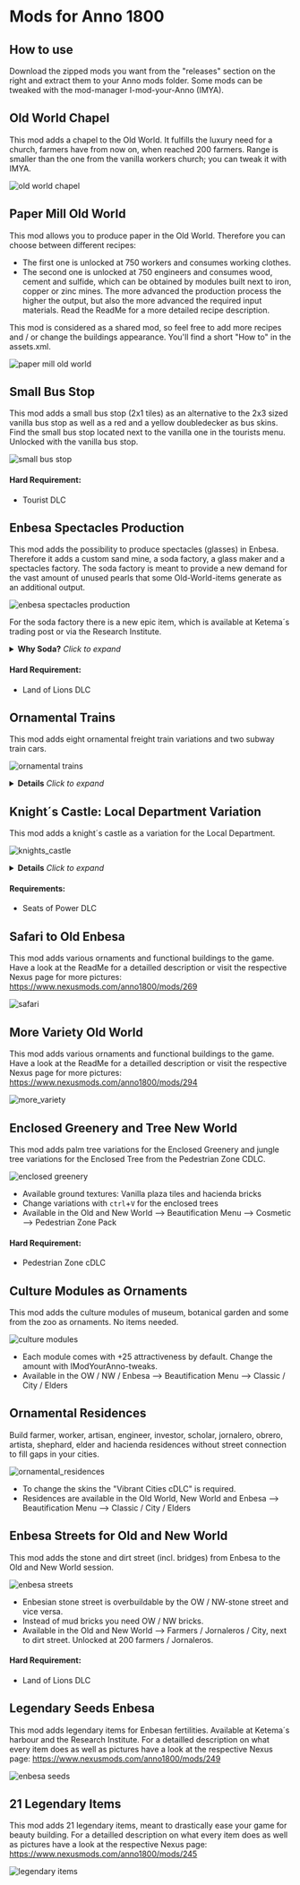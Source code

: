 # Mods for Anno 1800

## How to use

Download the zipped mods you want from the "releases" section on the right and extract them to your Anno mods folder. 
Some mods can be tweaked with the mod-manager I-mod-your-Anno (IMYA).

## Old World Chapel

This mod adds a chapel to the Old World. It fulfills the luxury need for a church, farmers have from now on, when reached 200 farmers. Range is smaller than the one from the vanilla workers church; you can tweak it with IMYA. 

![old world chapel](./_sources/ow_chapel.jpg)


## Paper Mill Old World

This mod allows you to produce paper in the Old World. Therefore you can choose between different recipes:
- The first one is unlocked at 750 workers and consumes working clothes.
- The second one is unlocked at 750 engineers and consumes wood, cement and sulfide, which can be obtained by modules built next to iron, copper or zinc mines. 
The more advanced the production process the higher the output, but also the more advanced the required input materials. Read the ReadMe for a more detailed recipe description. 

This mod is considered as a shared mod, so feel free to add more recipes and / or change the buildings appearance. You'll find a short "How to" in the assets.xml.

![paper mill old world](./_sources/paper_mill_ow.jpg)


## Small Bus Stop 

This mod adds a small bus stop (2x1 tiles) as an alternative to the 2x3 sized vanilla bus stop as well as a red and a yellow doubledecker as bus skins. Find the small bus stop located next to the vanilla one in the tourists menu. Unlocked with the vanilla bus stop.

![small bus stop](./_sources/small_bus_stop.jpg)

#### Hard Requirement: 
- Tourist DLC


## Enbesa Spectacles Production

This mod adds the possibility to produce spectacles (glasses) in Enbesa. Therefore it adds a custom sand mine, a soda factory, a glass maker and a spectacles factory. The soda factory is meant to provide a new demand for the vast amount of unused pearls that some Old-World-items generate as an additional output.

![enbesa spectacles production](./_sources/enbesa_spectacles_production.jpg)

For the soda factory there is a new epic item, which is available at Ketema´s trading post or via the Research Institute.

<details>
  <summary><b>Why Soda?</b> <i>Click to expand</i></summary> 

*Soda is the common name of sodium carbonate (Na2CO3), a salt of carbonic acid. It occurs naturally as a mineral in small amounts, but due to its importance in numerous industrial processes it also has to be produced artificially. Whether as a flux in glass production or as a component of detergents, soda is one of the most important chemical raw materials today. Large-scale production began at the end of the 18th century with the Leblanc process, which soon turned out to be harmful to the environment. In 1860, the chemist Ernest Solvay invented a new process that reduced environmental pollution: the "ammonia soda" or "Solvay process". Basically it requires calcium carbonate (lime) (pearls are nothing else), CO2, a lot of water, sodium chloride (salt) and ammonia (which mostly stays in the process and is reused). Today, however, with new technical possibilities, the Leblanc process is also gaining interest again. As part of this mod, the real process is greatly simplified, just as pearls are not a realistic source of lime. But in Anno 1800 there are tons of them like sand by the sea... :D*
</details>

#### Hard Requirement: 
- Land of Lions DLC


## Ornamental Trains

This mod adds eight ornamental freight train variations and two subway train cars. 

![ornamental trains](./_sources/ornamental_trains.jpg)

<details>
<summary><b>Details</b> <i>Click to expand</i></summary> 
  
**Variations:** 

- Freight train locomotive
- Freight train with gas bottles
- Freight train with boxes / cloths
- Freight train with bricks
- Freight train with steam carriages
- Freight train with coal
- Freight train with liquids
- Freight train with wood logs
- Subway with driver´s cab 
- Subway without driver´s cab

**How to build:** 

- Trains are sized 2x1 tiles. 
- Change appearance with `ctrl`+`V` (default) 
- They build their tracks automatically after placing. You can connect them with the tracks from the powerplant / fuel station. Therefore drag the tracks into the trains.  
- After deleting a train segment, you have to delete the "artefacts" of the railroads separately.

**Storage capacity:** 

- Freight trains increase the storage capacity of nearby warehouses (vanilla & spice) by 5t each. Radius is 8 tiles. 
- Change the amount and radius with IModYourAnno-tweaks. 

**Menu Location:** 

Available in the Old and New World: 
- Population tier category: Beautification Menu --> Classic 
- Building type category: Beautification Menu --> Industry 
</details>


## Knight´s Castle: Local Department Variation

This mod adds a knight´s castle as a variation for the Local Department. 

![knights_castle](./_sources/knights_castle.jpg)

<details>
<summary><b>Details</b> <i>Click to expand</i></summary> 
  
- Properties / values are exactly the same as for the vanilla local department except for some extra attractivity. 
- The castle is unlocked when you once built a palace and by default one castle per island is allowed.
- IModYourAnno-tewaks: If you want to build the castle as many times per island as you want you can toggle it there.
- The tile size of the building is not completely square, at two corners you can overbuild the ground texture with ornaments. 

**Menu Location:** 

- Palace Menu --> next to Local Department
  
</details>

#### Requirements: 
- Seats of Power DLC


## Safari to Old Enbesa

This mod adds various ornaments and functional buildings to the game. Have a look at the ReadMe for a detailled description or visit the respective Nexus page for more pictures: https://www.nexusmods.com/anno1800/mods/269

![safari](./_sources/safari.jpg)


## More Variety Old World

This mod adds various ornaments and functional buildings to the game. Have a look at the ReadMe for a detailled description or visit the respective Nexus page for more pictures: https://www.nexusmods.com/anno1800/mods/294

![more_variety](./_sources/more_variety.jpg)


## Enclosed Greenery and Tree New World

This mod adds palm tree variations for the Enclosed Greenery and jungle tree variations for the Enclosed Tree from the Pedestrian Zone CDLC.

![enclosed greenery](./_sources/enclosed_greenery.jpg)

- Available ground textures: Vanilla plaza tiles and hacienda bricks
- Change variations with `ctrl`+`V` for the enclosed trees
- Available in the Old and New World --> Beautification Menu --> Cosmetic --> Pedestrian Zone Pack 

#### Hard Requirement: 
- Pedestrian Zone cDLC


## Culture Modules as Ornaments

This mod adds the culture modules of museum, botanical garden and some from the zoo as ornaments. No items needed.

![culture modules](./_sources/culture_modules.jpg)

- Each module comes with +25 attractiveness by default. Change the amount with IModYourAnno-tweaks.
- Available in the OW / NW / Enbesa --> Beautification Menu --> Classic / City / Elders


## Ornamental Residences

Build farmer, worker, artisan, engineer, investor, scholar, jornalero, obrero, artista, shephard, elder and hacienda residences without street connection to fill gaps in your cities. 

![ornamental_residences](./_sources/ornamental_residences.jpg)

- To change the skins the "Vibrant Cities cDLC" is required.
- Residences are available in the Old World, New World and Enbesa --> Beautification Menu --> Classic / City / Elders


## Enbesa Streets for Old and New World

This mod adds the stone and dirt street (incl. bridges) from Enbesa to the Old and New World session.

![enbesa streets](./_sources/enbesa_streets.jpg)

- Enbesian stone street is overbuildable by the OW / NW-stone street and vice versa.
- Instead of mud bricks you need OW / NW bricks.
- Available in the Old and New World --> Farmers / Jornaleros / City, next to dirt street. Unlocked at 200 farmers / Jornaleros.

#### Hard Requirement: 
- Land of Lions DLC


## Legendary Seeds Enbesa

This mod adds legendary items for Enbesan fertilities. Available at Ketema´s harbour and the Research Institute. 
For a detailled description on what every item does as well as pictures have a look at the respective Nexus page: https://www.nexusmods.com/anno1800/mods/249

![enbesa seeds](./_sources/enbesa_seeds.png)


## 21 Legendary Items

This mod adds 21 legendary items, meant to drastically ease your game for beauty building. 
For a detailled description on what every item does as well as pictures have a look at the respective Nexus page: https://www.nexusmods.com/anno1800/mods/245

![legendary items](./_sources/legendary_items.png)


